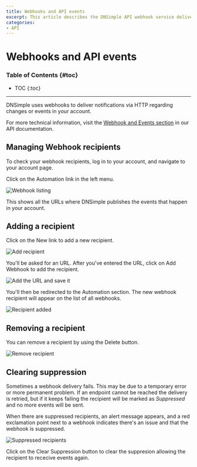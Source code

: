 ```yaml
---
title: Webhooks and API events
excerpt: This article describes the DNSimple API webhook service delivery and management.
categories:
- API
---
```


# Webhooks and API events

### Table of Contents {#toc}

* TOC
{:toc}

---

DNSimple uses webhooks to deliver notifications via HTTP regarding changes or events in your account.

For more technical information, visit the [Webhook and Events section](https://developer.dnsimple.com/v2/webhooks/events/) in our API documentation.

## Managing Webhook recipients

To check your webhook recipients, log in to your account, and navigate to your account page.

Click on the <label>Automation</label> link in the left menu.

![Webhook listing](/files/webhooks-listing.png)

This shows all the URLs where DNSimple publishes the events that happen in your account.

## Adding a recipient

Click on the <label>New</label> link to add a new recipient.

![Add recipient](/files/webhooks-add-recipient.png)

You'll be asked for an URL. After you've entered the URL, click on <label>Add Webhook</label> to add the recipient.

![Add the URL and save it](/files/webhooks-add-url.png)

You'll then be redirected to the Automation section. The new webhook recipient will appear on the list of all webhooks.

![Recipient added](/files/webhooks-recipient-added.png)

## Removing a recipient

You can remove a recipient by using the <label>Delete</label> button.

![Remove recipient](/files/webhooks-delete-recipient.png)

## Clearing suppression

Sometimes a webhook delivery fails. This may be due to a temporary error or more permanent problem. If an endpoint cannot be reached the delivery is retried, but if it keeps failing the recipient will be marked as *Suppressed* and no more events will be sent.

When there are suppressed recipients, an alert message appears, and a red exclamation point next to a webhook indicates there's an issue and that the webhook is suppressed.

![Suppressed recipients](/files/webhooks-clear-suppression.png)

Click on the <label>Clear Suppression</label> button to clear the suppresion allowing the recipient to rececive events again.
